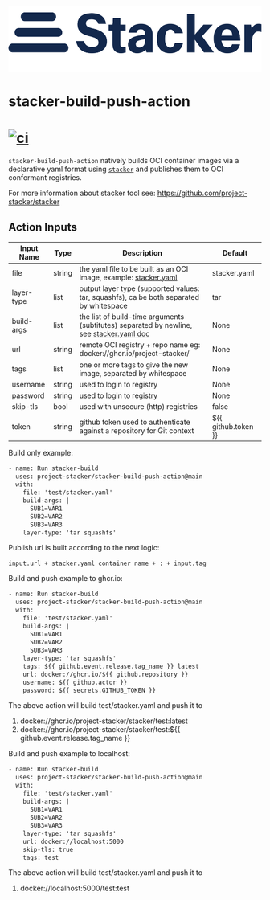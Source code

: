 <p align="center">
    <img src="https://github.com/project-stacker/assets/blob/main/images/logo/stacker-logo-text.png" alt="stacker" height="130"/>
</p>

# stacker-build-push-action
# [![ci](https://github.com/project-stacker/stacker-build-push-action/actions/workflows/ci.yaml/badge.svg?branch=main)](https://github.com/project-stacker/stacker-build-push-action/actions)

```stacker-build-push-action``` natively builds OCI container images via a declarative yaml format using [`stacker`](https://github.com/project-stacker/stacker) and publishes them to OCI conformant registries.


For more information about stacker tool see: https://github.com/project-stacker/stacker

## Action Inputs

<a id="dockerfile-build-inputs"></a>

| Input Name | Type |  Description | Default |
| ---------- | ---- |----------- | ------- |
| file | string |the yaml file to be built as an OCI image, example: [stacker.yaml](./test/stacker.yaml)  | stacker.yaml
| layer-type | list | output layer type (supported values: tar, squashfs), ca be both separated by whitespace | tar
| build-args | list | the list of build-time arguments (subtitutes) separated by newline, see [stacker.yaml doc](https://github.com/project-stacker/stacker/blob/master/doc/stacker_yaml.md) | None
| url | string | remote OCI registry + repo name eg: docker://ghcr.io/project-stacker/ | None
| tags | list | one or more tags to give the new image, separated by whitespace | None
| username | string | used to login to registry | None
| password | string | used to login to registry | None
| skip-tls | bool | used with unsecure (http) registries | false
| token    | string |github token used to authenticate against a repository for Git context | ${{ github.token }}


Build only example:

```
- name: Run stacker-build
  uses: project-stacker/stacker-build-push-action@main
  with:
    file: 'test/stacker.yaml'
    build-args: |
      SUB1=VAR1
      SUB2=VAR2
      SUB3=VAR3
    layer-type: 'tar squashfs'
```


Publish url is built according to the next logic:
```
input.url + stacker.yaml container name + : + input.tag
```

Build and push example to ghcr.io:

```
- name: Run stacker-build
  uses: project-stacker/stacker-build-push-action@main
  with:
    file: 'test/stacker.yaml'
    build-args: |
      SUB1=VAR1
      SUB2=VAR2
      SUB3=VAR3
    layer-type: 'tar squashfs'
    tags: ${{ github.event.release.tag_name }} latest
    url: docker://ghcr.io/${{ github.repository }}
    username: ${{ github.actor }}
    password: ${{ secrets.GITHUB_TOKEN }}
```

The above action will build test/stacker.yaml and push it to
1. docker://ghcr.io/project-stacker/stacker/test:latest
2. docker://ghcr.io/project-stacker/stacker/test:${{ github.event.release.tag_name }}

Build and push example to localhost:

```
- name: Run stacker-build
  uses: project-stacker/stacker-build-push-action@main
  with:
    file: 'test/stacker.yaml'
    build-args: |
      SUB1=VAR1
      SUB2=VAR2
      SUB3=VAR3
    layer-type: 'tar squashfs'
    url: docker://localhost:5000
    skip-tls: true
    tags: test
```

The above action will build test/stacker.yaml and push it to
1. docker://localhost:5000/test:test

